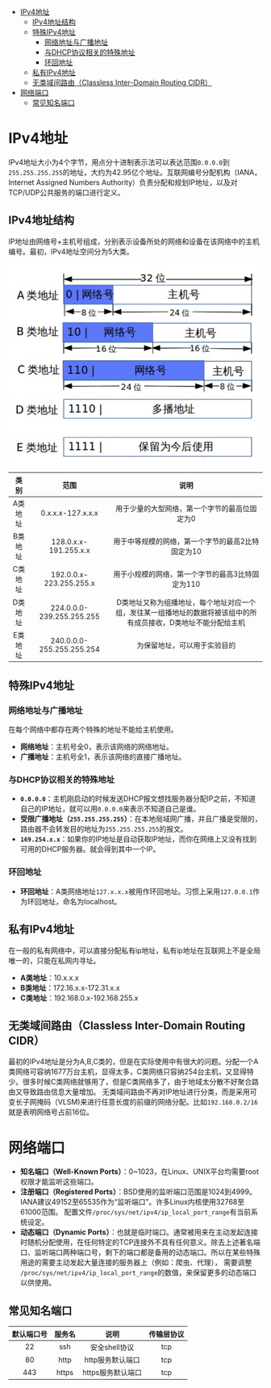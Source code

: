 - [IPv4地址](#ipv4地址)
  - [IPv4地址结构](#ipv4地址结构)
  - [特殊IPv4地址](#特殊ipv4地址)
    - [网络地址与广播地址](#网络地址与广播地址)
    - [与DHCP协议相关的特殊地址](#与dhcp协议相关的特殊地址)
    - [环回地址](#环回地址)
  - [私有IPv4地址](#私有ipv4地址)
  - [无类域间路由（Classless Inter-Domain Routing CIDR）](#无类域间路由classless-inter-domain-routing-cidr)
- [网络端口](#网络端口)
  - [常见知名端口](#常见知名端口)

# IPv4地址

IPv4地址大小为4个字节，用点分十进制表示法可以表达范围`0.0.0.0`到`255.255.255.255`的地址，大约为42.95亿个地址。互联网编号分配机构（IANA，Internet Assigned Numbers Authority）负责分配和规划IP地址，以及对TCP/UDP公共服务的端口进行定义。

## IPv4地址结构

IP地址由网络号+主机号组成，分别表示设备所处的网络和设备在该网络中的主机编号。最初，IPv4地址空间分为5大类。

![ipv4](ipv4.png)

| 类别 | 范围 | 说明 |
| :--: | :--: | :--: |
| A类地址 | 0.x.x.x-127.x.x.x | 用于少量的大型网络，第一个字节的最高位固定为0 |
| B类地址 | 128.0.x.x-191.255.x.x | 用于中等规模的网络，第一个字节的最高2比特固定为10 |
| C类地址 | 192.0.0.x-223.255.255.x | 用于小规模的网络，第一个字节的最高3比特固定为110 |
| D类地址 | 224.0.0.0-239.255.255.255 | D类地址又称为组播地址，每个地址对应一个组，发往某一组播地址的数据将被该组中的所有成员接收，D类地址不能分配给主机 |
| E类地址 | 240.0.0.0-255.255.255.254 | 为保留地址，可以用于实验目的|

## 特殊IPv4地址

### 网络地址与广播地址

在每个网络中都存在两个特殊的地址不能给主机使用。

- **网络地址**：主机号全0，表示该网络的网络地址。
- **广播地址**：主机号全1，表示该网络的直接广播地址。

### 与DHCP协议相关的特殊地址

- **`0.0.0.0`**：主机刚启动的时候发送DHCP报文想找服务器分配IP之前，不知道自己的IP地址，就可以用`0.0.0.0`来表示不知道自己是谁。
- **受限广播地址（`255.255.255.255`）**：在本地局域网广播，并且广播是受限的，路由器不会转发目的地址为`255.255.255.255`的报文。
- **`169.254.x.x`**：如果你的IP地址是自动获取IP地址，而你在网络上又没有找到可用的DHCP服务器。就会得到其中一个IP。

### 环回地址

- **环回地址**：A类网络地址`127.x.x.x`被用作环回地址。习惯上采用`127.0.0.1`作为环回地址，命名为localhost。

## 私有IPv4地址

在一般的私有网络中，可以直接分配私有ip地址，私有ip地址在互联网上不是全局唯一的，只能在私网内寻址。

- **A类地址**：10.x.x.x
- **B类地址**：172.16.x.x-172.31.x.x
- **C类地址**：192.168.0.x-192.168.255.x

## 无类域间路由（Classless Inter-Domain Routing CIDR）

最初的IPv4地址是分为A,B,C类的，但是在实际使用中有很大的问题。分配一个A类网络可容纳1677万台主机，显得太多，C类网络只容纳254台主机，又显得特少。很多时候C类网络就够用了，但是C类网络多了，由于地域太分散不好聚合路由又导致路由信息大量增加。
无类域间路由不再对IP地址进行分类，而是采用可变长子网掩码（VLSM)来进行任意长度的前缀的网络分配。比如`192.168.0.2/16`就是表明网络号占前16位。

# 网络端口

- **知名端口（Well-Known Ports）**：0~1023，在Linux、UNIX平台均需要root权限才能监听这些端口。
- **注册端口（Registered Ports）**：BSD使用的监听端口范围是1024到4999。IANA建议49152至65535作为“监听端口”。许多Linux内核使用32768至61000范围。 配置文件`/proc/sys/net/ipv4/ip_local_port_range`有当前系统设定。
- **动态端口（Dynamic Ports）**：也就是临时端口。通常被用来在主动发起连接时随机分配使用，在任何特定的TCP连接外不具有任何意义。除去上述著名端口、监听端口两种端口号，剩下的端口都是备用的动态端口。所以在某些特殊用途的需要主动发起大量连接的服务器上（例如：爬虫、代理）， 需要调整 `/proc/sys/net/ipv4/ip_local_port_range`的数值，来保留更多的动态端口以供使用。

## 常见知名端口

| 默认端口号 | 服务名 | 说明 | 传输层协议 |
| :--: | :--: | :--: | :--: |
| 22 | ssh | 安全shell协议 | tcp |
| 80 | http | http服务默认端口 | tcp |
| 443 | https | https服务默认端口 | tcp |
